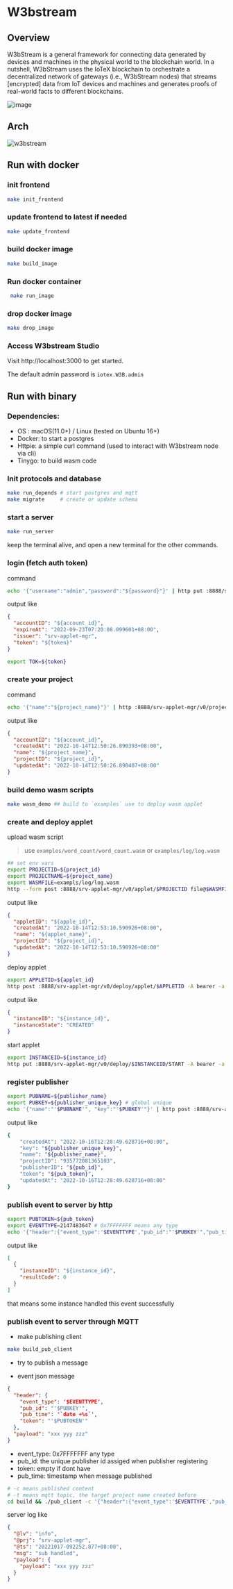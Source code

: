 # W3bstream

## Overview

W3bStream is a general framework for connecting data generated by devices and machines in the physical world to the blockchain world. In a nutshell, W3bStream uses the IoTeX blockchain to orchestrate a decentralized network of gateways (i.e., W3bStream nodes) that streams [encrypted] data from IoT devices and machines and generates proofs of real-world facts to different blockchains. 

![image](https://user-images.githubusercontent.com/448293/196618039-365ab2b7-f50a-49c8-a02d-c28e48acafcb.png)


## Arch

![w3bstream](__doc__/modules_and_dataflow.png)


## Run with docker

### init frontend

```bash
make init_frontend
```

### update frontend to latest if needed

```bash
make update_frontend
```

### build docker image

```bash
make build_image
```

### Run docker container

```bash
 make run_image
 ```

 ### drop docker image
 ```bash
 make drop_image
 ```

### Access W3bstream Studio

Visit http://localhost:3000 to get started.

The default admin password is `iotex.W3B.admin`

## Run with binary

### Dependencies:

- OS : macOS(11.0+) / Linux (tested on Ubuntu 16+)
- Docker: to start a postgres
- Httpie: a simple curl command (used to interact with W3bstream node via cli)
- Tinygo: to build wasm code

### Init protocols and database

```sh
make run_depends # start postgres and mqtt
make migrate     # create or update schema
```

### start a server

```sh
make run_server
```

keep the terminal alive, and open a new terminal for the other commands.

### login (fetch auth token)

command

```sh
echo '{"username":"admin","password":"${password}"}' | http put :8888/srv-applet-mgr/v0/login
```

output like

```json
{
  "accountID": "${account_id}",
  "expireAt": "2022-09-23T07:20:08.099601+08:00",
  "issuer": "srv-applet-mgr",
  "token": "${token}"
}
```

```sh
export TOK=${token}
```

### create your project

command

```sh
echo '{"name":"${project_name}"}' | http :8888/srv-applet-mgr/v0/project -A bearer -a $TOK
```

output like

```json
{
  "accountID": "${account_id}",
  "createdAt": "2022-10-14T12:50:26.890393+08:00",
  "name": "${project_name}",
  "projectID": "${project_id}",
  "updatedAt": "2022-10-14T12:50:26.890407+08:00"
}
```

### build demo wasm scripts

```sh
make wasm_demo ## build to `examples` use to deploy wasm applet
```

### create and deploy applet

upload wasm script

> use `examples/word_count/word_count.wasm` or `examples/log/log.wasm`

```sh
## set env vars
export PROJECTID=${project_id}
export PROJECTNAME=${project_name}
export WASMFILE=exampls/log/log.wasm
http --form post :8888/srv-applet-mgr/v0/applet/$PROJECTID file@$WASMFILE info='{"appletName":"log","strategies":[{"eventType":"ANY","handler":"start"}]}' -A bearer -a $TOK
```

output like

```json
{
  "appletID": "${apple_id}",
  "createdAt": "2022-10-14T12:53:10.590926+08:00",
  "name": "${applet_name}",
  "projectID": "${project_id}",
  "updatedAt": "2022-10-14T12:53:10.590926+08:00"
}
```

deploy applet

```sh
export APPLETID=${applet_id}
http post :8888/srv-applet-mgr/v0/deploy/applet/$APPLETID -A bearer -a $TOK
```

output like

```json
{
  "instanceID": "${instance_id}",
  "instanceState": "CREATED"
}
```

start applet

```sh
export INSTANCEID=${instance_id}
http put :8888/srv-applet-mgr/v0/deploy/$INSTANCEID/START -A bearer -a $TOK
```

### register publisher

```sh
export PUBNAME=${publisher_name}
export PUBKEY=${publisher_unique_key} # global unique
echo '{"name":"'$PUBNAME'", "key":"'$PUBKEY'"}' | http post :8888/srv-applet-mgr/v0/publisher/$PROJECTID -A bearer -a $TOK
```

output like

```sh
{
    "createdAt": "2022-10-16T12:28:49.628716+08:00",
    "key": "${publisher_unique_key}",
    "name": "${publisher_name}",
    "projectID": "935772081365103",
    "publisherID": "${pub_id}",
    "token": "${pub_token}",
    "updatedAt": "2022-10-16T12:28:49.628716+08:00"
}
```

### publish event to server by http

```sh
export PUBTOKEN=${pub_token}
export EVENTTYPE=2147483647 # 0x7FFFFFFF means any type
echo '{"header":{"event_type":'$EVENTTYPE',"pub_id":"'$PUBKEY'","pub_time":`date +%s`,"token":"'$PUBTOKEN'"},"payload":"xxx yyy zzz"}' | http post :8888/srv-applet-mgr/v0/event/$PROJECTNAME
```

output like

```json
[
  {
    "instanceID": "${instance_id}",
    "resultCode": 0
  }
]
```

that means some instance handled this event successfully

### publish event to server through MQTT

- make publishing client

```sh
make build_pub_client
```

- try to publish a message

* event json message

```json
{
  "header": {
    "event_type": '$EVENTTYPE',
    "pub_id": "'$PUBKEY'",
    "pub_time": '`date +%s`',
    "token": "'$PUBTOKEN'"
  },
  "payload": "xxx yyy zzz"
}
```

* event_type: 0x7FFFFFFF any type
* pub_id: the unique publisher id assiged when publisher registering
* token: empty if dont have
* pub_time: timestamp when message published

```sh
# -c means published content
# -t means mqtt topic, the target project name created before
cd build && ./pub_client -c '{"header":{"event_type":'$EVENTTYPE',"pub_id":"'$PUBKEY'","pub_time":'`date +%s`',"token":"'$PUBTOKEN'"},"payload":"xxx yyy zzz"}' -t $PROJECTNAME
```

server log like

```json
{
  "@lv": "info",
  "@prj": "srv-applet-mgr",
  "@ts": "20221017-092252.877+08:00",
  "msg": "sub handled",
  "payload": {
    "payload": "xxx yyy zzz"
  }
}
```
